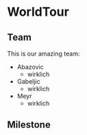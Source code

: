 # WorldTour

## Team

This is our amazing team:

* Abazovic
    * wirklich
* Gabeljic
    * wirklich
* Meyr
    * wirklich

## Milestone
